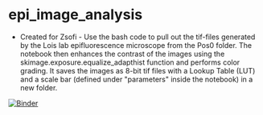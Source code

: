 # epi_image_analysis
- Created for Zsofi -
Use the bash code to pull out the tif-files generated by the Lois lab epifluorescence microscope from the Pos0 folder. The notebook then enhances the contrast of the images using the skimage.exposure.equalize_adapthist function and performs color grading. It saves the images as 8-bit tif files with a Lookup Table (LUT) and a scale bar (defined under "parameters" inside the notebook) in a new folder.

[![Binder](https://mybinder.org/badge_logo.svg)](https://mybinder.org/v2/gh/lauraluebbert/epi_image_analysis.git/master)
